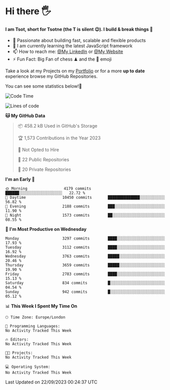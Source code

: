 # Hi there :raised_hand_with_fingers_splayed:
#### I am Tsot, short for Tsotne (the T is silent :wink:). I build & break things :space_invader:
- :telescope: Passionate about building fast, scalable and flexible products
- :seedling: I am currently learning the latest JavaScript framework 
- :mailbox: How to reach me: [@My LinkedIn](https://www.linkedin.com/in/tsotne-gvadzabia/) or [@My Website](https://tsotne.co.uk/contact)
- :zap: Fun Fact: Big Fan of chess ♟ and the 👾 emoji

Take a look at my Projects on my [Portfolio](https://tsotne.co.uk/) or for a more **up to date** experience browse my GitHub Repositories.

You can see some statistics below!:space_invader:
<!--START_SECTION:waka-->
![Code Time](http://img.shields.io/badge/Code%20Time-761%20hrs%202%20mins-blue)

![Lines of code](https://img.shields.io/badge/From%20Hello%20World%20I%27ve%20Written-7.8%20million%20lines%20of%20code-blue)

**🐱 My GitHub Data** 

> 📦 458.2 kB Used in GitHub's Storage 
 > 
> 🏆 1,573 Contributions in the Year 2023
 > 
> 🚫 Not Opted to Hire
 > 
> 📜 22 Public Repositories 
 > 
> 🔑 20 Private Repositories 
 > 
**I'm an Early 🐤** 

```text
🌞 Morning                4179 commits        ██████░░░░░░░░░░░░░░░░░░░   22.72 % 
🌆 Daytime                10450 commits       ██████████████░░░░░░░░░░░   56.82 % 
🌃 Evening                2188 commits        ███░░░░░░░░░░░░░░░░░░░░░░   11.90 % 
🌙 Night                  1573 commits        ██░░░░░░░░░░░░░░░░░░░░░░░   08.55 % 
```
📅 **I'm Most Productive on Wednesday** 

```text
Monday                   3297 commits        ████░░░░░░░░░░░░░░░░░░░░░   17.93 % 
Tuesday                  3112 commits        ████░░░░░░░░░░░░░░░░░░░░░   16.92 % 
Wednesday                3763 commits        █████░░░░░░░░░░░░░░░░░░░░   20.46 % 
Thursday                 3659 commits        █████░░░░░░░░░░░░░░░░░░░░   19.90 % 
Friday                   2783 commits        ████░░░░░░░░░░░░░░░░░░░░░   15.13 % 
Saturday                 834 commits         █░░░░░░░░░░░░░░░░░░░░░░░░   04.54 % 
Sunday                   942 commits         █░░░░░░░░░░░░░░░░░░░░░░░░   05.12 % 
```


📊 **This Week I Spent My Time On** 

```text
🕑︎ Time Zone: Europe/London

💬 Programming Languages: 
No Activity Tracked This Week

🔥 Editors: 
No Activity Tracked This Week

🐱‍💻 Projects: 
No Activity Tracked This Week

💻 Operating System: 
No Activity Tracked This Week
```


 Last Updated on 22/09/2023 00:24:37 UTC
<!--END_SECTION:waka-->
